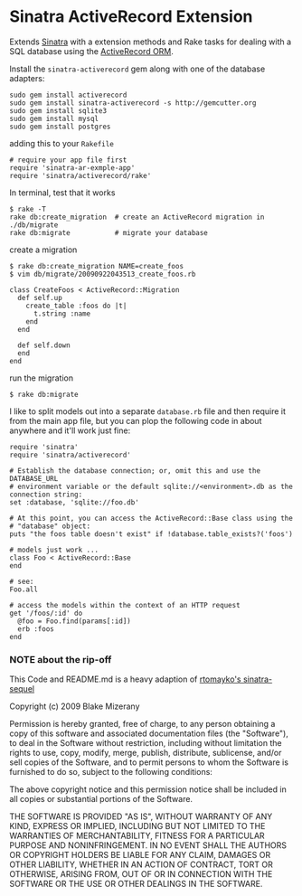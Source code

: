 Sinatra ActiveRecord Extension
========================

Extends [Sinatra](http://www.sinatrarb.com/) with a extension methods and Rake
tasks for dealing with a SQL database using the [ActiveRecord ORM](http://api.rubyonrails.org/).

Install the `sinatra-activerecord` gem along with one of the database adapters:

    sudo gem install activerecord
    sudo gem install sinatra-activerecord -s http://gemcutter.org
    sudo gem install sqlite3
    sudo gem install mysql
    sudo gem install postgres

adding this to your `Rakefile`

    # require your app file first
    require 'sinatra-ar-exmple-app'
    require 'sinatra/activerecord/rake'

In terminal, test that it works

    $ rake -T
    rake db:create_migration  # create an ActiveRecord migration in ./db/migrate
    rake db:migrate           # migrate your database

create a migration

    $ rake db:create_migration NAME=create_foos
    $ vim db/migrate/20090922043513_create_foos.rb

    class CreateFoos < ActiveRecord::Migration
      def self.up
        create_table :foos do |t|
          t.string :name
        end
      end

      def self.down
      end
    end

run the migration

    $ rake db:migrate

I like to split models out into a separate `database.rb` file and then
require it from the main app file, but you can plop
the following code in about anywhere and it'll work just fine:

    require 'sinatra'
    require 'sinatra/activerecord'

    # Establish the database connection; or, omit this and use the DATABASE_URL
    # environment variable or the default sqlite://<environment>.db as the connection string:
    set :database, 'sqlite://foo.db'

    # At this point, you can access the ActiveRecord::Base class using the
    # "database" object:
    puts "the foos table doesn't exist" if !database.table_exists?('foos')

    # models just work ...
    class Foo < ActiveRecord::Base
    end

    # see:
    Foo.all

    # access the models within the context of an HTTP request
    get '/foos/:id' do
      @foo = Foo.find(params[:id])
      erb :foos
    end

### NOTE about the rip-off

  This Code and README.md is a heavy adaption of [rtomayko's sinatra-sequel](http://github.com/rtomayko/sinatra-sequel/)

Copyright (c) 2009 Blake Mizerany

Permission is hereby granted, free of charge, to any person
obtaining a copy of this software and associated documentation
files (the "Software"), to deal in the Software without
restriction, including without limitation the rights to use,
copy, modify, merge, publish, distribute, sublicense, and/or sell
copies of the Software, and to permit persons to whom the
Software is furnished to do so, subject to the following
conditions:

The above copyright notice and this permission notice shall be
included in all copies or substantial portions of the Software.

THE SOFTWARE IS PROVIDED "AS IS", WITHOUT WARRANTY OF ANY KIND,
EXPRESS OR IMPLIED, INCLUDING BUT NOT LIMITED TO THE WARRANTIES
OF MERCHANTABILITY, FITNESS FOR A PARTICULAR PURPOSE AND
NONINFRINGEMENT. IN NO EVENT SHALL THE AUTHORS OR COPYRIGHT
HOLDERS BE LIABLE FOR ANY CLAIM, DAMAGES OR OTHER LIABILITY,
WHETHER IN AN ACTION OF CONTRACT, TORT OR OTHERWISE, ARISING
FROM, OUT OF OR IN CONNECTION WITH THE SOFTWARE OR THE USE OR
OTHER DEALINGS IN THE SOFTWARE.
